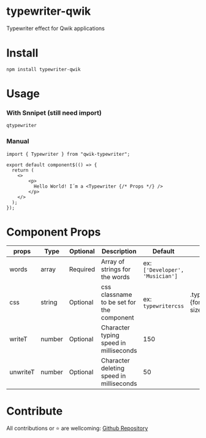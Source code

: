 # typewriter-qwik

Typewriter effect for Qwik applications


# Install

`npm install typewriter-qwik`

# Usage

### With Snnipet (still need import)
 ```js
 qtypewriter
 ```

### Manual

```JS
import { Typewriter } from "qwik-typewriter";

export default component$(() => {
  return (
    <>
        <p>
          Hello World! I´m a <Typewriter {/* Props */} />
        </p>
    </>
  );
});
```

# Component Props

| props    | Type   | Optional | Description                               | Default                         | Usage                            |
| -------- | ------ | -------- | ----------------------------------------- | ------------------------------- | -------------------------------- |
| words    | array  | Required | Array of strings for the words            | ex: `['Developer', 'Musician']` |                                  |
| css      | string | Optional | css classname to be set for the component | ex: `typewritercss`             | .typewritercss {font-size:2rem;} |
| writeT   | number | Optional | Character typing speed in milliseconds    | 150                             |                                  |
| unwriteT | number | Optional | Character deleting speed in milliseconds  | 50                              |                                  |

# Contribute

All contributions or ⭐ are wellcoming:  [Github Repository](https://github.com/Meerkap/qwik-typewriter) 
